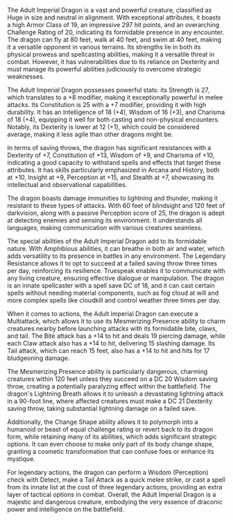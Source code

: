 The Adult Imperial Dragon is a vast and powerful creature, classified as Huge in size and neutral in alignment. With exceptional attributes, it boasts a high Armor Class of 19, an impressive 297 hit points, and an overarching Challenge Rating of 20, indicating its formidable presence in any encounter. The dragon can fly at 80 feet, walk at 40 feet, and swim at 40 feet, making it a versatile opponent in various terrains. Its strengths lie in both its physical prowess and spellcasting abilities, making it a versatile threat in combat. However, it has vulnerabilities due to its reliance on Dexterity and must manage its powerful abilities judiciously to overcome strategic weaknesses.

The Adult Imperial Dragon possesses powerful stats: its Strength is 27, which translates to a +8 modifier, making it exceptionally powerful in melee attacks. Its Constitution is 25 with a +7 modifier, providing it with high durability. It has an Intelligence of 18 (+4), Wisdom of 16 (+3), and Charisma of 18 (+4), equipping it well for both casting and non-physical encounters. Notably, its Dexterity is lower at 12 (+1), which could be considered average, making it less agile than other dragons might be.

In terms of saving throws, the dragon has significant resistances with a Dexterity of +7, Constitution of +13, Wisdom of +9, and Charisma of +10, indicating a good capacity to withstand spells and effects that target these attributes. It has skills particularly emphasized in Arcana and History, both at +10, Insight at +9, Perception at +15, and Stealth at +7, showcasing its intellectual and observational capabilities.

The dragon boasts damage immunities to lightning and thunder, making it resistant to these types of attacks. With 60 feet of blindsight and 120 feet of darkvision, along with a passive Perception score of 25, the dragon is adept at detecting enemies and sensing its environment. It understands all languages, making communication with various creatures seamless.

The special abilities of the Adult Imperial Dragon add to its formidable nature. With Amphibious abilities, it can breathe in both air and water, which adds versatility to its presence in battles in any environment. The Legendary Resistance allows it to opt to succeed at a failed saving throw three times per day, reinforcing its resilience. Truespeak enables it to communicate with any living creature, ensuring effective dialogue or manipulation. The dragon is an innate spellcaster with a spell save DC of 18, and it can cast certain spells without needing material components, such as fog cloud at will and more complex spells like cloudkill and control weather three times per day.

When it comes to actions, the Adult Imperial Dragon can execute a Multiattack, which allows it to use its Mesmerizing Presence ability to charm creatures nearby before launching attacks with its formidable bite, claws, and tail. The Bite attack has a +14 to hit and deals 19 piercing damage, while each Claw attack also has a +14 to hit, delivering 15 slashing damage. Its Tail attack, which can reach 15 feet, also has a +14 to hit and hits for 17 bludgeoning damage.

The Mesmerizing Presence ability is particularly dangerous, charming creatures within 120 feet unless they succeed on a DC 20 Wisdom saving throw, creating a potentially paralyzing effect within the battlefield. The dragon's Lightning Breath allows it to unleash a devastating lightning attack in a 90-foot line, where affected creatures must make a DC 21 Dexterity saving throw, taking substantial lightning damage on a failed save. 

Additionally, the Change Shape ability allows it to polymorph into a humanoid or beast of equal challenge rating or revert back to its dragon form, while retaining many of its abilities, which adds significant strategic options. It can even choose to make only part of its body change shape, granting a cosmetic transformation that can confuse foes or enhance its mystique.

For legendary actions, the dragon can perform a Wisdom (Perception) check with Detect, make a Tail Attack as a quick melee strike, or cast a spell from its innate list at the cost of three legendary actions, providing an extra layer of tactical options in combat. Overall, the Adult Imperial Dragon is a majestic and dangerous creature, embodying the very essence of draconic power and intelligence on the battlefield.
